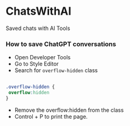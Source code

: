 # ChatsWithAI
Saved chats with AI Tools


### How to save ChatGPT conversations
  * Open Developer Tools
  * Go to Style Editor
  * Search for `overflow-hidden` class

```CSS

.overflow-hidden {
 overflow:hidden
}

```

  * Remove the overflow:hidden from the class
  * Control + P to print the page.
